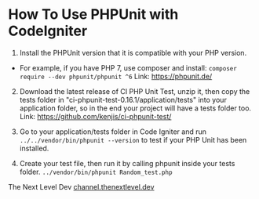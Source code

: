 # How To Use PHPUnit with CodeIgniter

1. Install the PHPUnit version that it is compatible with your PHP version.
- For example, if you have PHP 7, use composer and install: 
```composer require --dev phpunit/phpunit ^6```
Link: https://phpunit.de/

2. Download the latest release of CI PHP Unit Test, unzip it, then copy the tests folder in "ci-phpunit-test-0.16.1/application/tests" into your application folder, so in the end your project will have a tests folder too.
Link: https://github.com/kenjis/ci-phpunit-test/

3. Go to your application/tests folder in Code Igniter and run ```../../vendor/bin/phpunit --version``` to test if your PHP Unit has been installed.

4. Create your test file, then run it by calling phpunit inside your tests folder.
```../vendor/bin/phpunit Random_test.php```

The Next Level Dev
 [channel.thenextlevel.dev](channel.thenextlevel.dev)
